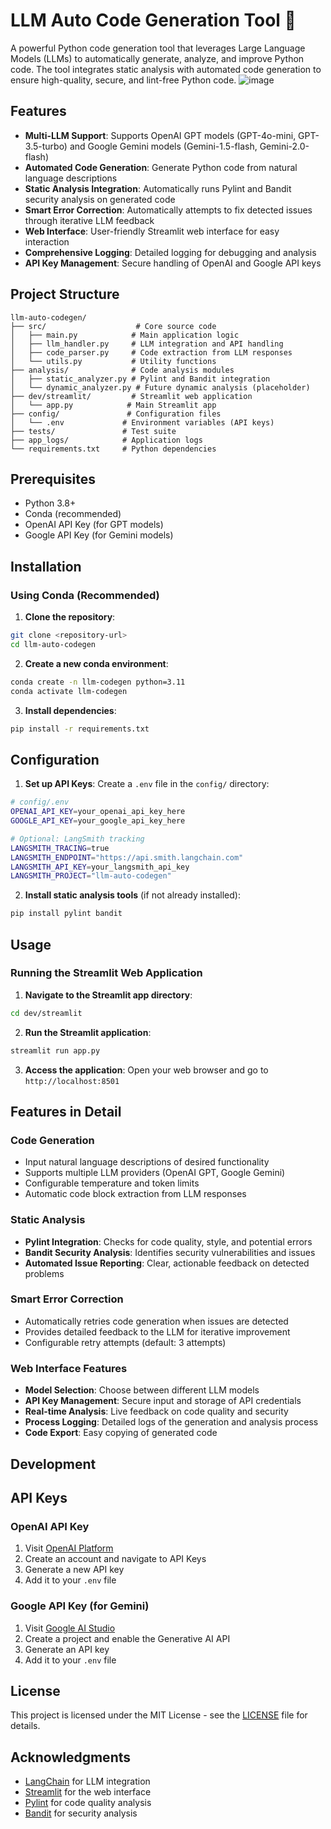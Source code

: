 # LLM Auto Code Generation Tool 🐍

A powerful Python code generation tool that leverages Large Language Models (LLMs) to automatically generate, analyze, and improve Python code. The tool integrates static analysis with automated code generation to ensure high-quality, secure, and lint-free Python code.
![image](https://github.com/user-attachments/assets/98c4edd7-78c6-496b-a706-41f87db861b7)

## Features

- **Multi-LLM Support**: Supports OpenAI GPT models (GPT-4o-mini, GPT-3.5-turbo) and Google Gemini models (Gemini-1.5-flash, Gemini-2.0-flash)
- **Automated Code Generation**: Generate Python code from natural language descriptions
- **Static Analysis Integration**: Automatically runs Pylint and Bandit security analysis on generated code
- **Smart Error Correction**: Automatically attempts to fix detected issues through iterative LLM feedback
- **Web Interface**: User-friendly Streamlit web interface for easy interaction
- **Comprehensive Logging**: Detailed logging for debugging and analysis
- **API Key Management**: Secure handling of OpenAI and Google API keys

## Project Structure

```
llm-auto-codegen/
├── src/                    # Core source code
│   ├── main.py            # Main application logic
│   ├── llm_handler.py     # LLM integration and API handling
│   ├── code_parser.py     # Code extraction from LLM responses
│   └── utils.py           # Utility functions
├── analysis/              # Code analysis modules
│   ├── static_analyzer.py # Pylint and Bandit integration
│   └── dynamic_analyzer.py # Future dynamic analysis (placeholder)
├── dev/streamlit/         # Streamlit web application
│   └── app.py            # Main Streamlit app
├── config/               # Configuration files
│   └── .env             # Environment variables (API keys)
├── tests/               # Test suite
├── app_logs/            # Application logs
└── requirements.txt     # Python dependencies
```

## Prerequisites

- Python 3.8+ 
- Conda (recommended) 
- OpenAI API Key (for GPT models)
- Google API Key (for Gemini models)

## Installation

### Using Conda (Recommended)

1. **Clone the repository**:
```bash
git clone <repository-url>
cd llm-auto-codegen
```

2. **Create a new conda environment**:
```bash
conda create -n llm-codegen python=3.11
conda activate llm-codegen
```

3. **Install dependencies**:
```bash
pip install -r requirements.txt
```


## Configuration

1. **Set up API Keys**:
Create a `.env` file in the `config/` directory:
```bash
# config/.env
OPENAI_API_KEY=your_openai_api_key_here
GOOGLE_API_KEY=your_google_api_key_here

# Optional: LangSmith tracking
LANGSMITH_TRACING=true
LANGSMITH_ENDPOINT="https://api.smith.langchain.com"
LANGSMITH_API_KEY=your_langsmith_api_key
LANGSMITH_PROJECT="llm-auto-codegen"
```

2. **Install static analysis tools** (if not already installed):
```bash
pip install pylint bandit
```

## Usage

### Running the Streamlit Web Application

1. **Navigate to the Streamlit app directory**:
```bash
cd dev/streamlit
```

2. **Run the Streamlit application**:
```bash
streamlit run app.py
```

3. **Access the application**:
Open your web browser and go to `http://localhost:8501`


## Features in Detail

### Code Generation
- Input natural language descriptions of desired functionality
- Supports multiple LLM providers (OpenAI GPT, Google Gemini)
- Configurable temperature and token limits
- Automatic code block extraction from LLM responses

### Static Analysis
- **Pylint Integration**: Checks for code quality, style, and potential errors
- **Bandit Security Analysis**: Identifies security vulnerabilities and issues
- **Automated Issue Reporting**: Clear, actionable feedback on detected problems

### Smart Error Correction
- Automatically retries code generation when issues are detected
- Provides detailed feedback to the LLM for iterative improvement
- Configurable retry attempts (default: 3 attempts)

### Web Interface Features
- **Model Selection**: Choose between different LLM models
- **API Key Management**: Secure input and storage of API credentials
- **Real-time Analysis**: Live feedback on code quality and security
- **Process Logging**: Detailed logs of the generation and analysis process
- **Code Export**: Easy copying of generated code

## Development


## API Keys

### OpenAI API Key
1. Visit [OpenAI Platform](https://platform.openai.com/)
2. Create an account and navigate to API Keys
3. Generate a new API key
4. Add it to your `.env` file

### Google API Key (for Gemini)
1. Visit [Google AI Studio](https://aistudio.google.com/)
2. Create a project and enable the Generative AI API
3. Generate an API key
4. Add it to your `.env` file

## License

This project is licensed under the MIT License - see the [LICENSE](LICENSE) file for details.

## Acknowledgments

- [LangChain](https://langchain.com/) for LLM integration
- [Streamlit](https://streamlit.io/) for the web interface
- [Pylint](https://pylint.org/) for code quality analysis
- [Bandit](https://bandit.readthedocs.io/) for security analysis
